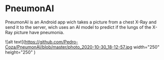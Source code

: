 # PneumonAI
PneumonAI is an Android app wich takes a picture from a chest X-Ray and send it to the server, wich uses an AI model to predict if the lungs of the X-Ray picture have pneumonia.





![alt text](https://github.com/Pedro-Coza/PneumonAI/blob/master/photo_2020-10-30_18-12-57.jpg width="250" height="250" )
